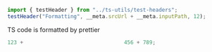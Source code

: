 ```ts eval --out=md --hide
import { testHeader } from "../ts-utils/test-headers";
testHeader("Formatting", __meta.srcUrl + __meta.inputPath, 12);
```

TS code is formatted by prettier

<!-- prettier-ignore-start -->
```ts eval --hideout --meta
123 +                                456 + 789;
```
<!-- prettier-ignore-end -->
